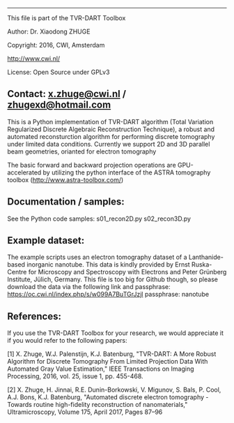 -----------------------------------------------------------------------
This file is part of the TVR-DART Toolbox

Author: Dr. Xiaodong ZHUGE

Copyright: 2016, CWI, Amsterdam

http://www.cwi.nl/

License: Open Source under GPLv3

Contact: x.zhuge@cwi.nl / zhugexd@hotmail.com
-----------------------------------------------------------------------
This is a Python implementation of TVR-DART algorithm 
(Total Variation Regularized Discrete Algebraic Reconstruction Technique), 
a robust and automated reconsturction algorithm for performing discrete tomography under limited data conditions.
Currently we support 2D and 3D parallel beam geometries, orianted for electron tomography

The basic forward and backward projection operations are GPU-accelerated by utilizing
the python interface of the ASTRA tomography toolbox (http://www.astra-toolbox.com/)

Documentation / samples:
-------------------------
See the Python code samples:
s01_recon2D.py
s02_recon3D.py

Example dataset:
-------------------------
The example scripts uses an electron tomography dataset of a Lanthanide-based inorganic nanotube. This data is kindly provided by Ernst Ruska-Centre for Microscopy and Spectroscopy with Electrons and Peter Grünberg Institute, Jülich, Germany. This file is too big for Github though, so please download the data via the following link and passphrase:
https://oc.cwi.nl/index.php/s/w099A7BuTGrJzjl
passphrase: nanotube

References:
------------
If you use the TVR-DART Toolbox for your research, we would appreciate it if you would refer to the following papers:

[1] X. Zhuge, W.J. Palenstijn, K.J. Batenburg, "TVR-DART: A More Robust Algorithm for Discrete Tomography From Limited Projection Data 
With Automated Gray Value Estimation," IEEE Transactions on Imaging Processing, 2016, vol. 25, issue 1, pp. 455-468.

[2] X. Zhuge, H. Jinnai, R.E. Dunin-Borkowski, V. Migunov, S. Bals, P. Cool, A.J. Bons, K.J. Batenburg, 
"Automated discrete electron tomography - Towards routine high-fidelity reconstruction of nanomaterials," Ultramicroscopy, Volume 175, April 2017, Pages 87–96
